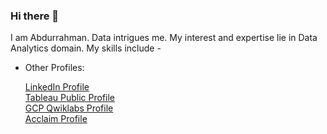 ### Hi there 👋

<!--
**abdurrahmanKhan/abdurrahmanKhan** is a ✨ _special_ ✨ repository because its `README.md` (this file) appears on your GitHub profile.

Here are some ideas to get you started:

- 
- 🌱 I’m currently learning ...
- 👯 I’m looking to collaborate on ...
- 🤔 I’m looking for help with ...
- 💬 Ask me about ...
- 📫 How to reach me: ...
- 😄 Pronouns: ...
 ⚡ Fun fact: ...
--> 
I am Abdurrahman. Data intrigues me. My interest and expertise lie in Data Analytics domain. 
My skills include - 

* Other Profiles: 
     
     [LinkedIn Profile](https://www.linkedin.com/in/abdurrahman-163a63127)   
     [Tableau Public Profile](https://public.tableau.com/profile/abdurrahman8234)   
     [GCP Qwiklabs Profile](https://google.qwiklabs.com/public_profiles/d5171de0-5923-43eb-aa06-3fedbf869b93)     
     [Acclaim Profile](https://www.youracclaim.com/users/abdurrahman-khan/badges)

  
